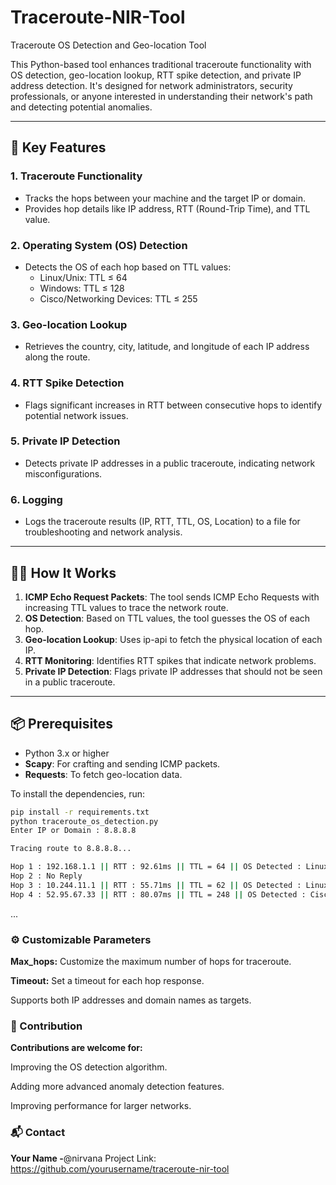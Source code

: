 # Traceroute-NIR-Tool

Traceroute OS Detection and Geo-location Tool

This Python-based tool enhances traditional traceroute functionality with OS detection, geo-location lookup, RTT spike detection, and private IP address detection. It's designed for network administrators, security professionals, or anyone interested in understanding their network's path and detecting potential anomalies.

---

## 🚀 Key Features

### 1. **Traceroute Functionality**
- Tracks the hops between your machine and the target IP or domain.
- Provides hop details like IP address, RTT (Round-Trip Time), and TTL value.

### 2. **Operating System (OS) Detection**
- Detects the OS of each hop based on TTL values:
  - Linux/Unix: TTL ≤ 64
  - Windows: TTL ≤ 128
  - Cisco/Networking Devices: TTL ≤ 255

### 3. **Geo-location Lookup**
- Retrieves the country, city, latitude, and longitude of each IP address along the route.

### 4. **RTT Spike Detection**
- Flags significant increases in RTT between consecutive hops to identify potential network issues.

### 5. **Private IP Detection**
- Detects private IP addresses in a public traceroute, indicating network misconfigurations.

### 6. **Logging**
- Logs the traceroute results (IP, RTT, TTL, OS, Location) to a file for troubleshooting and network analysis.

---

## 🧑‍💻 How It Works

1. **ICMP Echo Request Packets**: The tool sends ICMP Echo Requests with increasing TTL values to trace the network route.
2. **OS Detection**: Based on TTL values, the tool guesses the OS of each hop.
3. **Geo-location Lookup**: Uses ip-api to fetch the physical location of each IP.
4. **RTT Monitoring**: Identifies RTT spikes that indicate network problems.
5. **Private IP Detection**: Flags private IP addresses that should not be seen in a public traceroute.

---

## 📦 Prerequisites

- Python 3.x or higher
- **Scapy**: For crafting and sending ICMP packets.
- **Requests**: To fetch geo-location data.

To install the dependencies, run:

```bash
pip install -r requirements.txt
python traceroute_os_detection.py
Enter IP or Domain : 8.8.8.8

Tracing route to 8.8.8.8...

Hop 1 : 192.168.1.1 || RTT : 92.61ms || TTL = 64 || OS Detected : Linux/Unix || Location Found : (Unknown, Unknown, 0, 0) || TTL Normal
Hop 2 : No Reply
Hop 3 : 10.244.11.1 || RTT : 55.71ms || TTL = 62 || OS Detected : Linux/Unix || Location Found : (Unknown, Unknown, 0, 0) || Private IP in public trace
Hop 4 : 52.95.67.33 || RTT : 80.07ms || TTL = 248 || OS Detected : Cisco/Networking Device || Location Found : (India, Mumbai, 19.076, 72.8777) || TTL Normal
```
...


### ⚙️ Customizable Parameters

**Max_hops:** Customize the maximum number of hops for traceroute.

**Timeout:** Set a timeout for each hop response.

Supports both IP addresses and domain names as targets.

### 🚧 Contribution
**Contributions are welcome for:**

Improving the OS detection algorithm.

Adding more advanced anomaly detection features.

Improving performance for larger networks.

### 📬 Contact

**Your Name -**@nirvana 
Project Link: https://github.com/yourusername/traceroute-nir-tool





